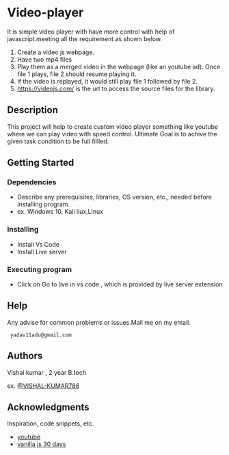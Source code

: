 # Video-player

It is simple video player with have more control with help of javascript.meeting all the requirement as shown below.

1. Create a video js webpage.
2. Have two mp4 files
3. Play them as a merged video in the webpage (like an youtube ad). Once file 1 plays, file 2 should resume playing it.
4. If the video is replayed, it would still play file 1 followed by file 2.
5. https://videojs.com/ is the url to access the source files for the library.

## Description

This project will help to create custom video player something like youtube where we can play video with speed control. Ultimate Goal is to achive the given task condition to be full fillled.

## Getting Started

### Dependencies

- Describe any prerequisites, libraries, OS version, etc., needed before installing program.
- ex. Windows 10, Kali liux,Linux

### Installing

- Install Vs Code
- Install Live server

### Executing program

- Click on Go to live in vs code , which is provided by live server extension

## Help

Any advise for common problems or issues.Mail me on my email.

```
 yadav11adu@gmail.com
```

## Authors

Vishal kumar , 2 year B.tech

ex. [@VISHAL-KUMAR786](https://github.com/VISHAL-KUMAR786/)

## Acknowledgments

Inspiration, code snippets, etc.

- [youtube](https://www.youtube.com/)
- [vanilla js 30 days](https://javascript30.com/)

